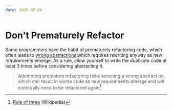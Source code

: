 ```yaml
---
date: 2020-07-06
---
```


# Don't Prematurely Refactor

Some programmers have the habit of prematurely refactoring code, which often leads to [wrong abstractions](https://www.sandimetz.com/blog/2016/1/20/the-wrong-abstraction) which requires rewriting anyway as new requirements emerge. As a rule, allow yourself to write the duplicate code at least 3 times before considering abstracting it.

> Attempting premature refactoring risks selecting a wrong abstraction, which can result in worse code as new requirements emerge and will eventually need to be refactored again[^wikipedia]

[^wikipedia]: [Rule of three](https://en.wikipedia.org/w/index.php?title=Rule_of_three_(computer_programming)&oldid=952925283) (Wikipedia)


